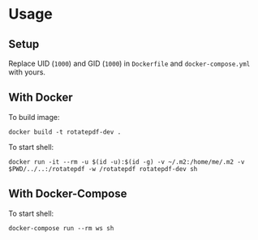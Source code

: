 # Usage

## Setup

Replace UID (`1000`) and GID (`1000`) in `Dockerfile` and `docker-compose.yml` with yours.

## With Docker

To build image:

    docker build -t rotatepdf-dev .

To start shell:

    docker run -it --rm -u $(id -u):$(id -g) -v ~/.m2:/home/me/.m2 -v $PWD/../..:/rotatepdf -w /rotatepdf rotatepdf-dev sh

## With Docker-Compose

To start shell:

    docker-compose run --rm ws sh
